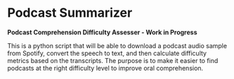 # Podcast Summarizer

**Podcast Comprehension Difficulty Assesser - Work in Progress**

This is a python script that will be able to download a podcast audio sample from Spotify, convert the speech to text, and then calculate difficulty metrics based on the transcripts. The purpose is to make it easier to find podcasts at the right difficulty level to improve oral comprehension.